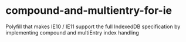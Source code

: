 compound-and-multientry-for-ie
==============================

Polyfill that makes IE10 / IE11 support the full IndexedDB specification by implementing compound and multiEntry index handling
